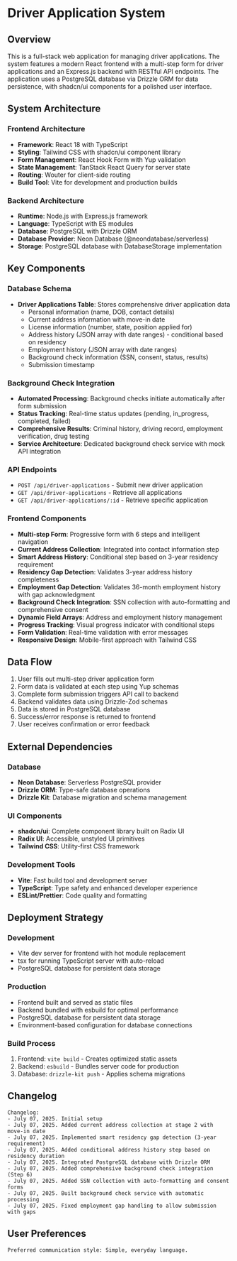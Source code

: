 # Driver Application System

## Overview

This is a full-stack web application for managing driver applications. The system features a modern React frontend with a multi-step form for driver applications and an Express.js backend with RESTful API endpoints. The application uses a PostgreSQL database via Drizzle ORM for data persistence, with shadcn/ui components for a polished user interface.

## System Architecture

### Frontend Architecture
- **Framework**: React 18 with TypeScript
- **Styling**: Tailwind CSS with shadcn/ui component library
- **Form Management**: React Hook Form with Yup validation
- **State Management**: TanStack React Query for server state
- **Routing**: Wouter for client-side routing
- **Build Tool**: Vite for development and production builds

### Backend Architecture
- **Runtime**: Node.js with Express.js framework
- **Language**: TypeScript with ES modules
- **Database**: PostgreSQL with Drizzle ORM
- **Database Provider**: Neon Database (@neondatabase/serverless)
- **Storage**: PostgreSQL database with DatabaseStorage implementation

## Key Components

### Database Schema
- **Driver Applications Table**: Stores comprehensive driver application data
  - Personal information (name, DOB, contact details)
  - Current address information with move-in date
  - License information (number, state, position applied for)
  - Address history (JSON array with date ranges) - conditional based on residency
  - Employment history (JSON array with date ranges)
  - Background check information (SSN, consent, status, results)
  - Submission timestamp

### Background Check Integration
- **Automated Processing**: Background checks initiate automatically after form submission
- **Status Tracking**: Real-time status updates (pending, in_progress, completed, failed)
- **Comprehensive Results**: Criminal history, driving record, employment verification, drug testing
- **Service Architecture**: Dedicated background check service with mock API integration

### API Endpoints
- `POST /api/driver-applications` - Submit new driver application
- `GET /api/driver-applications` - Retrieve all applications
- `GET /api/driver-applications/:id` - Retrieve specific application

### Frontend Components
- **Multi-step Form**: Progressive form with 6 steps and intelligent navigation
- **Current Address Collection**: Integrated into contact information step
- **Smart Address History**: Conditional step based on 3-year residency requirement
- **Residency Gap Detection**: Validates 3-year address history completeness
- **Employment Gap Detection**: Validates 36-month employment history with gap acknowledgment
- **Background Check Integration**: SSN collection with auto-formatting and comprehensive consent
- **Dynamic Field Arrays**: Address and employment history management
- **Progress Tracking**: Visual progress indicator with conditional steps
- **Form Validation**: Real-time validation with error messages
- **Responsive Design**: Mobile-first approach with Tailwind CSS

## Data Flow

1. User fills out multi-step driver application form
2. Form data is validated at each step using Yup schemas
3. Complete form submission triggers API call to backend
4. Backend validates data using Drizzle-Zod schemas
5. Data is stored in PostgreSQL database
6. Success/error response is returned to frontend
7. User receives confirmation or error feedback

## External Dependencies

### Database
- **Neon Database**: Serverless PostgreSQL provider
- **Drizzle ORM**: Type-safe database operations
- **Drizzle Kit**: Database migration and schema management

### UI Components
- **shadcn/ui**: Complete component library built on Radix UI
- **Radix UI**: Accessible, unstyled UI primitives
- **Tailwind CSS**: Utility-first CSS framework

### Development Tools
- **Vite**: Fast build tool and development server
- **TypeScript**: Type safety and enhanced developer experience
- **ESLint/Prettier**: Code quality and formatting

## Deployment Strategy

### Development
- Vite dev server for frontend with hot module replacement
- tsx for running TypeScript server with auto-reload
- PostgreSQL database for persistent data storage

### Production
- Frontend built and served as static files
- Backend bundled with esbuild for optimal performance
- PostgreSQL database for persistent data storage
- Environment-based configuration for database connections

### Build Process
1. Frontend: `vite build` - Creates optimized static assets
2. Backend: `esbuild` - Bundles server code for production
3. Database: `drizzle-kit push` - Applies schema migrations

## Changelog

```
Changelog:
- July 07, 2025. Initial setup
- July 07, 2025. Added current address collection at stage 2 with move-in date
- July 07, 2025. Implemented smart residency gap detection (3-year requirement)
- July 07, 2025. Added conditional address history step based on residency duration
- July 07, 2025. Integrated PostgreSQL database with Drizzle ORM
- July 07, 2025. Added comprehensive background check integration (Step 6)
- July 07, 2025. Added SSN collection with auto-formatting and consent forms
- July 07, 2025. Built background check service with automatic processing
- July 07, 2025. Fixed employment gap handling to allow submission with gaps
```

## User Preferences

```
Preferred communication style: Simple, everyday language.
```
